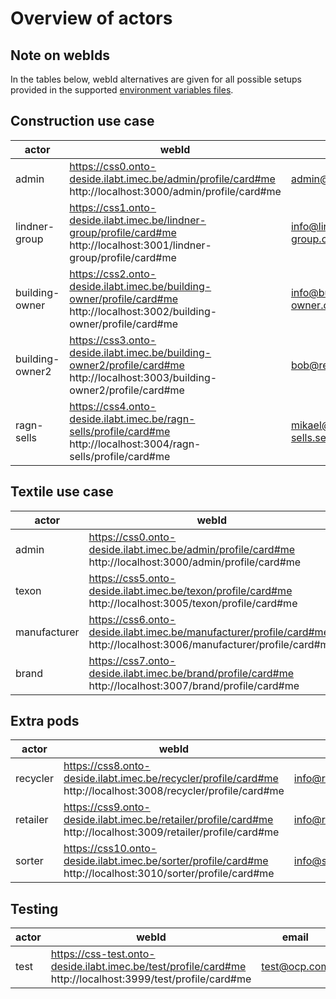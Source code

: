 # Overview of actors

## Note on webIds

In the tables below, webId alternatives are given for all possible setups provided in the supported [environment variables files](../README.md#environment-variables).

## Construction use case

| **actor**       | **webId**                                                                                                                           | **email**               | **password** |
|-----------------|-------------------------------------------------------------------------------------------------------------------------------------|-------------------------|--------------|
| admin           | https://css0.onto-deside.ilabt.imec.be/admin/profile/card#me <br/> http://localhost:3000/admin/profile/card#me                      | admin@ocp.com           | admin123     |
| lindner-group   | https://css1.onto-deside.ilabt.imec.be/lindner-group/profile/card#me <br/> http://localhost:3001/lindner-group/profile/card#me      | info@lindner-group.com  | lindner123   |
| building-owner  | https://css2.onto-deside.ilabt.imec.be/building-owner/profile/card#me <br/> http://localhost:3002/building-owner/profile/card#me    | info@building-owner.com | building123  |
| building-owner2 | https://css3.onto-deside.ilabt.imec.be/building-owner2/profile/card#me <br/> http://localhost:3003/building-owner2/profile/card#me  | bob@realestate.com      | bob123       |
| ragn-sells      | https://css4.onto-deside.ilabt.imec.be/ragn-sells/profile/card#me <br/> http://localhost:3004/ragn-sells/profile/card#me            | mikael@ragn-sells.se    | mikael123    |

## Textile use case

| **actor**    | **webId**                                                                                                                    | **email**             | **password**    |
|--------------|------------------------------------------------------------------------------------------------------------------------------|-----------------------|-----------------|
| admin        | https://css0.onto-deside.ilabt.imec.be/admin/profile/card#me <br/> http://localhost:3000/admin/profile/card#me               | admin@ocp.com         | admin123        |
| texon        | https://css5.onto-deside.ilabt.imec.be/texon/profile/card#me <br/> http://localhost:3005/texon/profile/card#me               | info@texon.com        | texon123        |
| manufacturer | https://css6.onto-deside.ilabt.imec.be/manufacturer/profile/card#me <br/> http://localhost:3006/manufacturer/profile/card#me | info@manufacturer.com | manufacturer123 |
| brand        | https://css7.onto-deside.ilabt.imec.be/brand/profile/card#me <br/> http://localhost:3007/brand/profile/card#me               | info@brand.com        | brand123        |

## Extra pods

| **actor**    | **webId**                                                                                                                    | **email**             | **password**    |
|--------------|------------------------------------------------------------------------------------------------------------------------------|-----------------------|-----------------|
| recycler     | https://css8.onto-deside.ilabt.imec.be/recycler/profile/card#me <br/> http://localhost:3008/recycler/profile/card#me         | info@recycler.com     | recycler123     |
| retailer     | https://css9.onto-deside.ilabt.imec.be/retailer/profile/card#me <br/> http://localhost:3009/retailer/profile/card#me         | info@retailer.com     | retailer123     |
| sorter       | https://css10.onto-deside.ilabt.imec.be/sorter/profile/card#me <br/> http://localhost:3010/sorter/profile/card#me            | info@sorter.com       | sorter123       |

## Testing

| **actor** | **webId**                                                                                                           | **email**    | **password** |
|-----------|---------------------------------------------------------------------------------------------------------------------|--------------|--------------|
| test      | https://css-test.onto-deside.ilabt.imec.be/test/profile/card#me <br/> http://localhost:3999/test/profile/card#me    | test@ocp.com | test123      |
